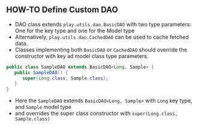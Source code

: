 
## HOW-TO Define Custom DAO

 * DAO class extends `play.utils.dao.BasicDAO` with two type parameters: One for the key type and one for the Model type
 * Alternatively, `play.utils.dao.CachedDAO` can be used to cache fetched data.
 * Classes implementing both `BasicDAO` or `CachedDAO` should override the constructor with key ad model class type parameters.

```java
public class SampleDAO extends BasicDAO<Long, Sample> {
   public SampleDAO() {
      super(Long.class, Sample.class);
   }
}
```
 * Here the `SampleDAO` extends `BasicDAO<Long, Sample>` with `Long` key type, and `Sample` model type
 * and overrides the super class constructor with `super(Long.class, Sample.class)`
 

